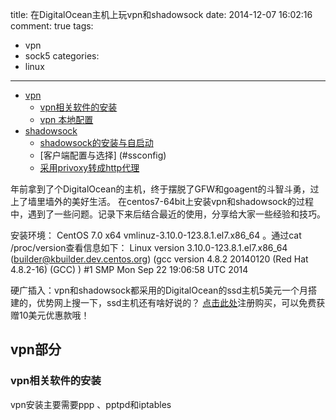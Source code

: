 title: 在DigitalOcean主机上玩vpn和shadowsock
date: 2014-12-07 16:02:16
comment: true
tags:
- vpn
- sock5
categories:
- linux
---
*   [vpn](#vpn)
    *   [vpn相关软件的安装](#vpninstall)
    *   [vpn 本地配置](#vpnconfig)
*   [shadowsock](#shadowsock)
    *   [shadowsock的安装与自启动](#ssinstall)
    *   [客户端配置与选择] (#ssconfig)
    *   [采用privoxy转成http代理](sstohttp)


年前拿到了个DigitalOcean的主机，终于摆脱了GFW和goagent的斗智斗勇，过上了墙里墙外的美好生活。
在centos7-64bit上安装vpn和shadowsock的过程中，遇到了一些问题。记录下来后结合最近的使用，分享给大家一些经验和技巧。

安装环境： CentOS 7.0 x64 vmlinuz-3.10.0-123.8.1.el7.x86_64 。通过cat /proc/version查看信息如下：
Linux version 3.10.0-123.8.1.el7.x86_64 (builder@kbuilder.dev.centos.org) (gcc version 4.8.2 20140120 (Red Hat 4.8.2-16) (GCC) ) #1 SMP Mon Sep 22 19:06:58 UTC 2014

硬广插入：vpn和shadowsock都采用的DigitalOcean的ssd主机5美元一个月搭建的，优势网上搜一下，ssd主机还有啥好说的？ [点击此处][do]注册购买，可以免费获赠10美元优惠款哦！

[do]:https://www.digitalocean.com/?refcode=b055d2148f2f


<h2 id="vpn">vpn部分</h2>
<h3 id="vpn">vpn相关软件的安装</h3>
vpn安装主要需要ppp 、pptpd和iptables
